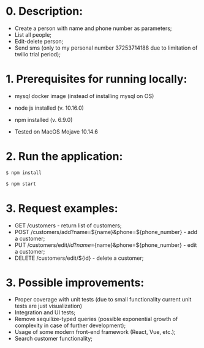 # 0. Description:
  * Create a person with name and phone number as parameters;
  * List all people;
  * Edit-delete person;
  * Send sms (only to my personal number 37253714188 due to limitation of twilio trial period);

# 1. Prerequisites for running locally:
  * mysql docker image (instead of installing mysql on OS)
  * node js installed (v. 10.16.0)
  * npm installed (v. 6.9.0)

  * Tested on MacOS Mojave 10.14.6
      
# 2. Run the application:
```sh
$ npm install
```
```sh
$ npm start
```
# 3. Request examples:
* GET /customers - return list of customers;
* POST /customers/add?name=${name}&phone=${phone_number} - add a customer;
* PUT /customers/edit/${id}?name=${name}&phone=${phone_number} - edit a customer;
* DELETE /customers/edit/${id} - delete a customer;

# 3. Possible improvements:
* Proper coverage with unit tests (due to small functionality current unit tests are just visualization)
* Integration and UI tests;
* Remove sequilize-typed queries (possible exponential growth of complexity in case of further development);
* Usage of some modern front-end framework (React, Vue, etc.);
* Search customer functionality;
